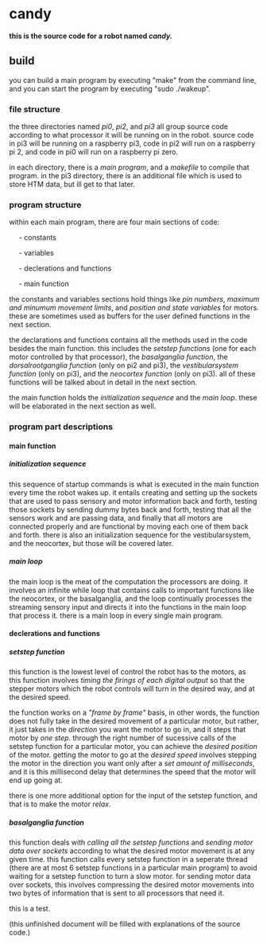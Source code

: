 # candy

**this is the source code for a robot named _candy._**

## build

you can build a main program by executing "make" from the command line, and you can start the program by executing "sudo ./wakeup".

### file structure

the three directories named _pi0_, _pi2_, and _pi3_ all group source code according to what processor it will be running on in the robot. source code in pi3 will be running on a raspberry pi3, code in pi2 will run on a raspberry pi 2, and code in pi0 will run on a raspberry pi zero.

in each directory, there is a _main program_, and a _makefile_ to compile that program. in the pi3 directory, there is an additional file which is used to store HTM data, but ill get to that later. 

### program structure

within each main program, there are four main sections of code:

&nbsp;&nbsp;&nbsp;&nbsp; - constants

&nbsp;&nbsp;&nbsp;&nbsp; - variables

&nbsp;&nbsp;&nbsp;&nbsp; - declerations and functions

&nbsp;&nbsp;&nbsp;&nbsp; - main function

the constants and variables sections hold things like _pin numbers_, _maximum and minumum movement limits_, and _position and state variables_ for motors. these are sometimes used as buffers for the user defined functions in the next section. 

the declarations and functions contains all the methods used in the code besides the main function. this includes the _setstep functions_ (one for each motor controlled by that processor), the _basalganglia function_, the _dorsalrootganglia function_ (only on pi2 and pi3), the _vestibularsystem function_ (only on pi3), and the _neocortex function_ (only on pi3). all of these functions will be talked about in detail in the next section.

the main function holds the _initialization sequence_ and the _main loop_. these will be elaborated in the next section as well. 

### program part descriptions

#### main function

##### initialization sequence

this sequence of startup commands is what is executed in the main function every time the robot wakes up. it entails creating and setting up the sockets that are used to pass sensory and motor information back and forth, testing those sockets by sending dummy bytes back and forth, testing that all the sensors work and are passing data, and finally that all motors are connected properly and are functional by moving each one of them back and forth. there is also an initialization sequence for the vestibularsystem, and the neocortex, but those will be covered later.

##### main loop

the main loop is the meat of the computation the processors are doing. it involves an infinite while loop that contains calls to important functions like the neocortex, or the basalganglia, and the loop continually processes the streaming sensory input and directs it into the functions in the main loop that process it. there is a main loop in every single main program. 

#### declerations and functions

##### setstep function

this function is the lowest level of control the robot has to the motors, as this function involves _timing the firings of each digital output_ so that the stepper motors which the robot controls will turn in the desired way, and at the desired speed.

the function works on a _"frame by frame"_ basis, in other words, the function does not fully take in the desired movement of a particular motor, but rather, it just takes in the _direction_ you want the motor to go in, and it steps that motor by _one step_. through the right number of sucessive calls of the setstep function for a particular motor, you can achieve the _desired position_ of the motor. getting the motor to go at the _desired speed_ involves stepping the motor in the direction you want only after a _set amount of milliseconds_, and it is this millisecond delay that determines the speed that the motor will end up going at. 

there is one more additional option for the input of the setstep function, and that is to make the motor _relax_.

##### basalganglia function

this function deals with _calling all the setstep functions_ and _sending motor data over sockets_ according to what the desired motor movement is at any given time. this function calls every setstep function in a seperate thread (there are at most 6 setstep functions in a particular main program) to avoid waiting for a setstep function to turn a slow motor. for sending motor data over sockets, this involves compressing the desired motor movements into two bytes of information that is sent to all processors that need it. 









this is a test. 








(this unfinished document will be filled with explanations of the source code.) 
